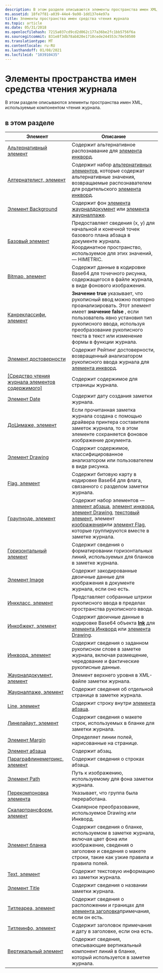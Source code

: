 ```yaml
---
description: В этом разделе описываются элементы пространства имен XML, используемые компонентом чтения журнала.
ms.assetid: 18fe7f81-a039-44e4-9a98-1dd137e4e97a
title: Элементы пространства имен средства чтения журнала
ms.topic: article
ms.date: 05/31/2018
ms.openlocfilehash: 7215a037cd9cd2d062c177a36be2fc1bb5756f6a
ms.sourcegitcommit: 831e8f3db78ab820e1710cede244553c70e50500
ms.translationtype: MT
ms.contentlocale: ru-RU
ms.lasthandoff: 01/08/2021
ms.locfileid: "103910435"
---
```

# <a name="journal-reader-namespace-elements"></a>Элементы пространства имен средства чтения журнала

В этом разделе описываются элементы пространства имен XML, используемые компонентом чтения журнала.

## <a name="in-this-section"></a>в этом разделе



| Элемент                                                                   | Описание                                                                                                                                                                                                                                                                                                                |
|---------------------------------------------------------------------------|----------------------------------------------------------------------------------------------------------------------------------------------------------------------------------------------------------------------------------------------------------------------------------------------------------------------------|
| [Альтернативный элемент](alternate-element.md)                                | Содержит альтернативное распознавание для [элемента инкворд](inkword-element.md).<br/>                                                                                                                                                                                                                                 |
| [Алтернателист, элемент](alternatelist-element.md)                        | Содержит набор [альтернативных элементов](alternate-element.md), которые содержат альтернативные значения, возвращаемые распознавателем для родительского [элемента инкворд](inkword-element.md).<br/>                                                                                                                                      |
| [Элемент Background](background-element.md)                              | Содержит фон [элемента жаурналдокумент](journaldocument-element.md) или [элемента жаурналпаже](journalpage-element.md).<br/>                                                                                                                                                                         |
| [Базовый элемент](baseline-element.md)                                  | Предоставляет сведения (x, y) для начальной и конечной точек базового плана абзаца в документе журнала. Координатное пространство, используемое для этих значений, — HIMETRIC.<br/>                                                                                                                                  |
| [Bitmap, элемент](bitmap-element.md)                                      | Содержит данные в кодировке Base64 для точечного рисунка, содержащегося в файле журнала, в виде фонового изображения.<br/>                                                                                                                                                                                                              |
| [Канреклассифи, элемент](canreclassify-element.md)                        | **Значение true** указывает, что рукописный ввод можно повторно проанализировать. Этот элемент имеет **значение false** , если пользователь явно установил тип рукописного ввода, используя преобразование рукописного текста в текст или изменение формы в функции журнала.<br/>                                                                                     |
| [Элемент достоверности](confidence-element.md)                              | Содержит Рейтинг достоверности, возвращенный анализатором рукописного ввода журнала для [элемента инкворд](inkword-element.md).<br/>                                                                                                                                                                                             |
| [\[Средство чтения журнала элементов содержимого\]](content-element--journal-reader.md) | Содержит содержимое для страницы журнала.<br/>                                                                                                                                                                                                                                                                        |
| [Элемент Date](date-element.md)                                          | Содержит дату создания заметки журнала.<br/>                                                                                                                                                                                                                                                                 |
| [ДоЦимаже, элемент](docimage-element.md)                                  | Если прочитанная заметка журнала создана с помощью драйвера принтера составителя заметок журнала, то в этом элементе сохраняется фоновое изображение документа.<br/>                                                                                                                                                         |
| [Элемент Drawing](drawing-element.md)                                    | Содержит содержимое, классифицированное анализатором или пользователем в виде рисунка.<br/>                                                                                                                                                                                                                             |
| [Flag, элемент](flag-element.md)                                          | Содержит битовую карту в кодировке Base64 для флага, связанного с разделом заметки журнала.<br/>                                                                                                                                                                                                                           |
| [Граупноде, элемент](groupnode-element.md)                                | Содержит набор элементов —[элемент абзаца](paragraph-element.md), [элемент инкворд](inkword-element.md), [элемент Drawing](drawing-element.md), [текстовый элемент](text-element.md), элемент [изображения](image-element.md)или [элемент Flag](flag-element.md), которые группируются вместе в заметке журнала.<br/> |
| [Горизонтальный элемент](horizontal-element.md)                              | Содержит сведения о форматировании горизонтальных линий, используемых для бланков в заметке журнала.<br/>                                                                                                                                                                                                             |
| [Элемент Image](image-element.md)                                        | Содержит закодированные двоичные данные для изображения в документе журнала, если оно есть.<br/>                                                                                                                                                                                                                                  |
| [Инккласс, элемент](inkclass-element.md)                                  | Представляет собранные штрихи рукописного ввода в пределах пространства рукописного ввода.<br/>                                                                                                                                                                                                                                                    |
| [Инкобжект, элемент](inkobject-element.md)                                | Содержит двоичные данные в кодировке Base64 объекта [**Ink**](inkdisp-class.md) для [элемента Инкворд](inkword-element.md) или [элемента Drawing](drawing-element.md).<br/>                                                                                                                                     |
| [Инкворд, элемент](inkword-element.md)                                    | Содержит сведения о заданном рукописном слове в заметке журнала, включая размещение, чередование и фактические рукописные данные.<br/>                                                                                                                                                                                       |
| [Жаурналдокумент, элемент](journaldocument-element.md)                    | Элемент верхнего уровня в XML-файле заметки журнала.<br/>                                                                                                                                                                                                                                                               |
| [Жаурналпаже, элемент](journalpage-element.md)                            | Содержит сведения об отдельной странице в заметке журнала.<br/>                                                                                                                                                                                                                                                |
| [Line, элемент](line-element.md)                                          | Содержит строку внутри [элемента абзаца](paragraph-element.md).<br/>                                                                                                                                                                                                                                            |
| [Линелайаут, элемент](linelayout-element.md)                              | Содержит сведения о макете строк, используемых в бланке для заметки журнала.<br/>                                                                                                                                                                                                                     |
| [Элемент Margin](margin-element.md)                                      | Определяет линии полей, нарисованные на странице.<br/>                                                                                                                                                                                                                                                                     |
| [Элемент абзаца](paragraph-element.md)                                | Содержит абзац.<br/>                                                                                                                                                                                                                                                                                           |
| [Параграфлинеметрикс, элемент](paragraphlinemetrics-element.md)          | Содержит сведения о строках абзаца.<br/>                                                                                                                                                                                                                                                            |
| [Элемент Path](path-element.md)                                          | Путь к изображению, используемому для фона заметки журнала.<br/>                                                                                                                                                                                                                                                |
| [Перекомпоновка элемента](reflow-element.md)                                      | Указывает, что группа была переработана.<br/>                                                                                                                                                                                                                                                                          |
| [Скалартрансформ, элемент](scalartransform-element.md)                    | Скалярное преобразование, используемое Drawing или Инкворд.<br/>                                                                                                                                                                                                                                                                |
| [Элемент бланка](stationery-element.md)                              | Содержит сведения о бланке, используемом в заметке журнала, включая цвет фона или изображение, сведения о заголовке и сведения о макете строки, такие как узкие правила и правила полей.<br/>                                                                                                     |
| [Text, элемент](text-element.md)                                          | Содержит текстовую информацию из заметки журнала.<br/>                                                                                                                                                                                                                                                                |
| [Элемент Title](title-element.md)                                        | Содержит сведения о названии заметки журнала.<br/>                                                                                                                                                                                                                                                              |
| [Титлеареа, элемент](titlearea-element.md)                                | Содержит сведения о расположении и границах для [элемента заголовка](title-element.md)примечания, если он есть.<br/>                                                                                                                                                                                                         |
| [Титлеинфо, элемент](titleinfo-element.md)                                | Содержит заголовок примечания и дату в заголовке, если она есть.<br/>                                                                                                                                                                                                                                           |
| [Вертикальный элемент](vertical-element.md)                                  | Содержит сведения, описывающие вертикальный компонент линий в бланке, который используется в заметке журнала.<br/>                                                                                                                                                                                         |



 

 

 





